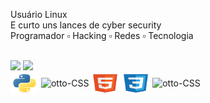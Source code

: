 
Usuário Linux
<br>
E curto uns lances de cyber security 
<Br>
Programador ▫️ Hacking ▫️ Redes ▫️ Tecnologia
<div> 
  <div style="display: inline_block"><br>
  <a href="https://www.instagram.com/ottoo.9/" target="_blank"><img src="https://img.shields.io/badge/-Instagram-%23E4405F?style=for-the-badge&logo=instagram&logoColor=white" target="_blank"></a>
  <a href = "mailto:otaciliojr.quirino@gmail.com"><img src="https://img.shields.io/badge/-Gmail-%23333?style=for-the-badge&logo=gmail&logoColor=white" target="_blank">
  </a>
  </div>
  
 <img align="center" alt="otto-Python" height="35" width="45" src="https://raw.githubusercontent.com/devicons/devicon/master/icons/python/python-original.svg">
  <img align="center" alt="otto-CSS" height="30" width="45" src="https://seeklogo.com/images/O/ottawa-js-logo-394DB38073-seeklogo.com.png">
 <img align="center" alt="otto-HTML" height="30" width="45" src="https://raw.githubusercontent.com/devicons/devicon/master/icons/html5/html5-original.svg">
 <img align="center" alt="otto-CSS" height="30" width="45" src="https://raw.githubusercontent.com/devicons/devicon/master/icons/css3/css3-original.svg">
 <img align="center" alt="otto-CSS" height="31" width="30" src="https://seeklogo.com/images/K/kali-linux-logo-5A3B1D1555-seeklogo.com.png">
  

